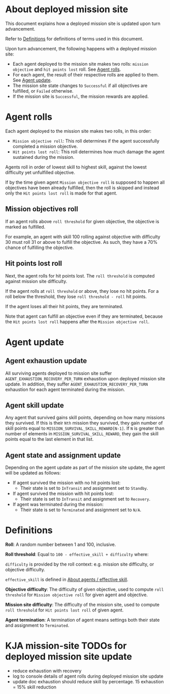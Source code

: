 # About deployed mission site

This document explains how a deployed mission site is updated upon turn advancement.

Refer to [Definitions](#definitions) for definitions of terms used in this document.

Upon turn advancement, the following happens with a deployed mission site:

- Each agent deployed to the mission site makes two rolls: `mission objective` and `hit points lost` roll.
  See [Agent rolls](#agent-rolls).
- For each agent, the result of their respective rolls are applied to them. See [Agent update](#agent-update).
- The mission site state changes to `Successful` if all objectives are fulfilled, or `Failed` otherwise.
- If the mission site is `Successful`, the mission rewards are applied.

# Agent rolls

Each agent deployed to the mission site makes two rolls, in this order:

- `Mission objective roll`: This roll determines if the agent successfully completed a mission objective.
- `Hit points lost roll`: This roll determines how much damage the agent sustained during the mission.

Agents roll in order of lowest skill to highest skill, against the lowest difficulty yet unfulfilled objective.

If by the time given agent `Mission objective roll` is supposed to happen all objectives have been already fulfilled,
then the roll is skipped and instead only the `Hit points lost roll` is made for that agent.

## Mission objectives roll

If an agent rolls above `roll threshold` for given objective, the objective is marked as fulfilled.

For example, an agent with skill 100 rolling against objective with difficulty 30 must roll 31 or above to
fulfill the objective. As such, they have a 70% chance of fulfilling the objective.

## Hit points lost roll

Next, the agent rolls for hit points lost. The `roll threshold` is computed against mission site difficulty.

If the agent rolls at `roll threshold` or above, they lose no hit points. For a roll below the threshold,
they lose `roll threshold - roll` hit points.

If the agent loses all their hit points, they are terminated.

Note that agent can fulfill an objective even if they are terminated, because the `Hit points lost roll`
happens after the `Mission objective roll`.

# Agent update

## Agent exhaustion update

All surviving agents deployed to mission site suffer `AGENT_EXHAUSTION_RECOVERY_PER_TURN`
exhaustion upon deployed mission site update.
In addition, they suffer `AGENT_EXHAUSTION_RECOVERY_PER_TURN` exhaustion for each agent terminated during the mission.

## Agent skill update

Any agent that survived gains skill points, depending on how many missions they survived.
If this is their `Nth` mission they survived, they gain number of skill points equal to `MISSION_SURVIVAL_SKILL_REWARD[N-1]`.
If `N` is greater than number of elements in `MISSION_SURVIVAL_SKILL_REWARD`, they gain the skill points equal to
the last element in that list.

## Agent state and assignment update

Depending on the agent update as part of the mission site update, the agent will be updated as follows:

- If agent survived the mission with no hit points lost:
  - Their state is set to `InTransit` and assignment set to `Standby`.
- If agent survived the mission with hit points lost:
  - Their state is set to `InTransit` and assignment set to `Recovery`.
- If agent was terminated during the mission:
  - Their state is set to `Terminated` and assignment set to `N/A`.

# Definitions

**Roll**: A random number between 1 and 100, inclusive.

**Roll threshold**: Equal to `100 - effective_skill + difficulty` where:

`difficulty` is provided by the roll context: e.g. mission site difficulty, or objective difficulty.

`effective_skill` is defined in [About agents / effective skill](about_agents.md#effective-skill).

**Objective difficulty**: The difficulty of given objective, used to compute `roll threshold` for `Mission objective roll`
for given agent and objective.

**Mission site difficulty**: The difficulty of the mission site, used to compute `roll threshold`
for `Hit points lost roll` of given agent.

**Agent termination**: A termination of agent means settings both their state and assignment to `Terminated`.

# KJA mission-site TODOs for deployed mission site update

- reduce exhaustion with recovery
- log to console details of agent rolls during deployed mission site update
- update doc exhaustion should reduce skill by percentage. 15 exhaustion = 15% skill reduction
